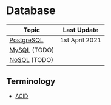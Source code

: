 # Database

| Topic                         | Last Update    |
| ----------------------------- | -------------- |
| [PostgreSQL](./postgresql.md) | 1st April 2021 |
| [MySQL](./mysql.md) (TODO)    |                |
| [NoSQL](./nosql.md) (TODO)    |                |

## Terminology

- [ACID](./term-acid.md)
